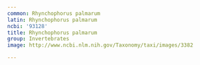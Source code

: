 ```yaml
---
common: Rhynchophorus palmarum
latin: Rhynchophorus palmarum
ncbi: '93128'
title: Rhynchophorus palmarum
group: Invertebrates
image: http://www.ncbi.nlm.nih.gov/Taxonomy/taxi/images/3382

---
```

